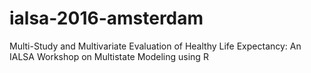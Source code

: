 # ialsa-2016-amsterdam
Multi-Study and Multivariate Evaluation of Healthy Life Expectancy: An IALSA Workshop on Multistate Modeling using R
